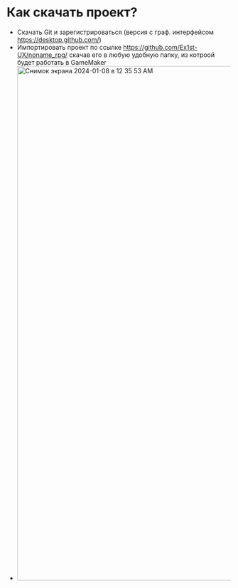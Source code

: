 # Как скачать проект?

- Скачать Git и зарегистрироваться (версия с граф. интерфейсом https://desktop.github.com/)
- Импортировать проект по ссылке https://github.com/Ex1st-UX/noname_rpg/ скачав его в любую удобную папку, из котроой будет работать в GameMaker
- <img width="1156" alt="Снимок экрана 2024-01-08 в 12 35 53 AM" src="https://github.com/Ex1st-UX/noname_rpg/assets/75377760/e6dbef13-95b7-44c2-8e9b-916998ad6805">

